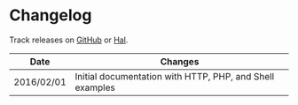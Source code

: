 # Changelog

Track releases on [GitHub](http://git/web-core/hal/releases) or [Hal](https://hal9000/latest-release).

Date       | Changes
---------- | -------
2016/02/01 | Initial documentation with HTTP, PHP, and Shell examples
